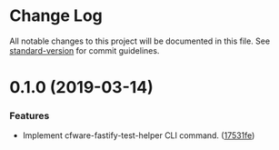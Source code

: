 # Change Log

All notable changes to this project will be documented in this file. See [standard-version](https://github.com/conventional-changelog/standard-version) for commit guidelines.

# 0.1.0 (2019-03-14)


### Features

* Implement cfware-fastify-test-helper CLI command. ([17531fe](https://github.com/cfware/fastify-test-helper-cli/commit/17531fe))
